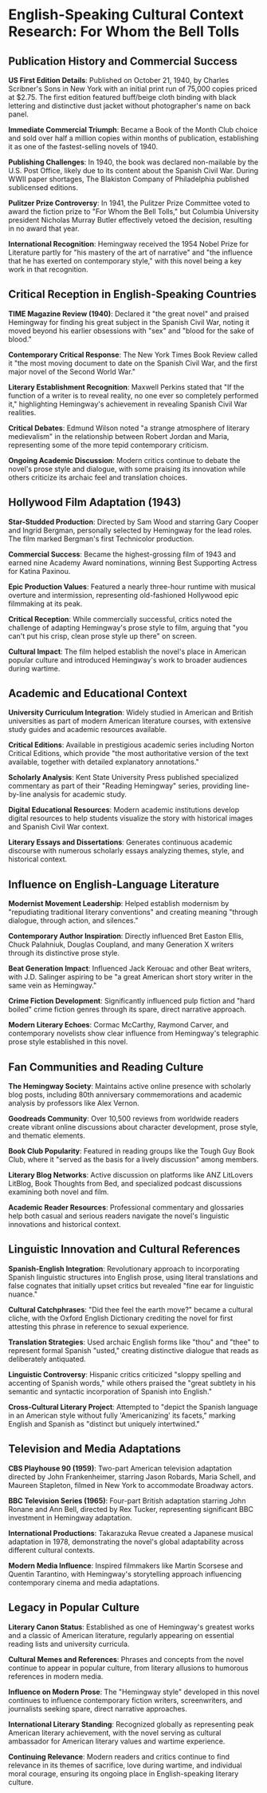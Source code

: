 # English-Speaking Cultural Context Research: For Whom the Bell Tolls

## Publication History and Commercial Success

**US First Edition Details**: Published on October 21, 1940, by Charles Scribner's Sons in New York with an initial print run of 75,000 copies priced at $2.75. The first edition featured buff/beige cloth binding with black lettering and distinctive dust jacket without photographer's name on back panel.

**Immediate Commercial Triumph**: Became a Book of the Month Club choice and sold over half a million copies within months of publication, establishing it as one of the fastest-selling novels of 1940.

**Publishing Challenges**: In 1940, the book was declared non-mailable by the U.S. Post Office, likely due to its content about the Spanish Civil War. During WWII paper shortages, The Blakiston Company of Philadelphia published sublicensed editions.

**Pulitzer Prize Controversy**: In 1941, the Pulitzer Prize Committee voted to award the fiction prize to "For Whom the Bell Tolls," but Columbia University president Nicholas Murray Butler effectively vetoed the decision, resulting in no award that year.

**International Recognition**: Hemingway received the 1954 Nobel Prize for Literature partly for "his mastery of the art of narrative" and "the influence that he has exerted on contemporary style," with this novel being a key work in that recognition.

## Critical Reception in English-Speaking Countries

**TIME Magazine Review (1940)**: Declared it "the great novel" and praised Hemingway for finding his great subject in the Spanish Civil War, noting it moved beyond his earlier obsessions with "sex" and "blood for the sake of blood."

**Contemporary Critical Response**: The New York Times Book Review called it "the most moving document to date on the Spanish Civil War, and the first major novel of the Second World War."

**Literary Establishment Recognition**: Maxwell Perkins stated that "If the function of a writer is to reveal reality, no one ever so completely performed it," highlighting Hemingway's achievement in revealing Spanish Civil War realities.

**Critical Debates**: Edmund Wilson noted "a strange atmosphere of literary medievalism" in the relationship between Robert Jordan and Maria, representing some of the more tepid contemporary criticism.

**Ongoing Academic Discussion**: Modern critics continue to debate the novel's prose style and dialogue, with some praising its innovation while others criticize its archaic feel and translation choices.

## Hollywood Film Adaptation (1943)

**Star-Studded Production**: Directed by Sam Wood and starring Gary Cooper and Ingrid Bergman, personally selected by Hemingway for the lead roles. The film marked Bergman's first Technicolor production.

**Commercial Success**: Became the highest-grossing film of 1943 and earned nine Academy Award nominations, winning Best Supporting Actress for Katina Paxinou.

**Epic Production Values**: Featured a nearly three-hour runtime with musical overture and intermission, representing old-fashioned Hollywood epic filmmaking at its peak.

**Critical Reception**: While commercially successful, critics noted the challenge of adapting Hemingway's prose style to film, arguing that "you can't put his crisp, clean prose style up there" on screen.

**Cultural Impact**: The film helped establish the novel's place in American popular culture and introduced Hemingway's work to broader audiences during wartime.

## Academic and Educational Context

**University Curriculum Integration**: Widely studied in American and British universities as part of modern American literature courses, with extensive study guides and academic resources available.

**Critical Editions**: Available in prestigious academic series including Norton Critical Editions, which provide "the most authoritative version of the text available, together with detailed explanatory annotations."

**Scholarly Analysis**: Kent State University Press published specialized commentary as part of their "Reading Hemingway" series, providing line-by-line analysis for academic study.

**Digital Educational Resources**: Modern academic institutions develop digital resources to help students visualize the story with historical images and Spanish Civil War context.

**Literary Essays and Dissertations**: Generates continuous academic discourse with numerous scholarly essays analyzing themes, style, and historical context.

## Influence on English-Language Literature

**Modernist Movement Leadership**: Helped establish modernism by "repudiating traditional literary conventions" and creating meaning "through dialogue, through action, and silences."

**Contemporary Author Inspiration**: Directly influenced Bret Easton Ellis, Chuck Palahniuk, Douglas Coupland, and many Generation X writers through its distinctive prose style.

**Beat Generation Impact**: Influenced Jack Kerouac and other Beat writers, with J.D. Salinger aspiring to be "a great American short story writer in the same vein as Hemingway."

**Crime Fiction Development**: Significantly influenced pulp fiction and "hard boiled" crime fiction genres through its spare, direct narrative approach.

**Modern Literary Echoes**: Cormac McCarthy, Raymond Carver, and contemporary novelists show clear influence from Hemingway's telegraphic prose style established in this novel.

## Fan Communities and Reading Culture

**The Hemingway Society**: Maintains active online presence with scholarly blog posts, including 80th anniversary commemorations and academic analysis by professors like Alex Vernon.

**Goodreads Community**: Over 10,500 reviews from worldwide readers create vibrant online discussions about character development, prose style, and thematic elements.

**Book Club Popularity**: Featured in reading groups like the Tough Guy Book Club, where it "served as the basis for a lively discussion" among members.

**Literary Blog Networks**: Active discussion on platforms like ANZ LitLovers LitBlog, Book Thoughts from Bed, and specialized podcast discussions examining both novel and film.

**Academic Reader Resources**: Professional commentary and glossaries help both casual and serious readers navigate the novel's linguistic innovations and historical context.

## Linguistic Innovation and Cultural References

**Spanish-English Integration**: Revolutionary approach to incorporating Spanish linguistic structures into English prose, using literal translations and false cognates that initially upset critics but revealed "fine ear for linguistic nuance."

**Cultural Catchphrases**: "Did thee feel the earth move?" became a cultural cliche, with the Oxford English Dictionary crediting the novel for first attesting this phrase in reference to sexual experience.

**Translation Strategies**: Used archaic English forms like "thou" and "thee" to represent formal Spanish "usted," creating distinctive dialogue that reads as deliberately antiquated.

**Linguistic Controversy**: Hispanic critics criticized "sloppy spelling and accenting of Spanish words," while others praised the "great subtlety in his semantic and syntactic incorporation of Spanish into English."

**Cross-Cultural Literary Project**: Attempted to "depict the Spanish language in an American style without fully 'Americanizing' its facets," marking English and Spanish as "distinct but uniquely intertwined."

## Television and Media Adaptations

**CBS Playhouse 90 (1959)**: Two-part American television adaptation directed by John Frankenheimer, starring Jason Robards, Maria Schell, and Maureen Stapleton, filmed in New York to accommodate Broadway actors.

**BBC Television Series (1965)**: Four-part British adaptation starring John Ronane and Ann Bell, directed by Rex Tucker, representing significant BBC investment in Hemingway adaptation.

**International Productions**: Takarazuka Revue created a Japanese musical adaptation in 1978, demonstrating the novel's global adaptability across different cultural contexts.

**Modern Media Influence**: Inspired filmmakers like Martin Scorsese and Quentin Tarantino, with Hemingway's storytelling approach influencing contemporary cinema and media adaptations.

## Legacy in Popular Culture

**Literary Canon Status**: Established as one of Hemingway's greatest works and a classic of American literature, regularly appearing on essential reading lists and university curricula.

**Cultural Memes and References**: Phrases and concepts from the novel continue to appear in popular culture, from literary allusions to humorous references in modern media.

**Influence on Modern Prose**: The "Hemingway style" developed in this novel continues to influence contemporary fiction writers, screenwriters, and journalists seeking spare, direct narrative approaches.

**International Literary Standing**: Recognized globally as representing peak American literary achievement, with the novel serving as cultural ambassador for American literary values and wartime experience.

**Continuing Relevance**: Modern readers and critics continue to find relevance in its themes of sacrifice, love during wartime, and individual moral courage, ensuring its ongoing place in English-speaking literary culture.